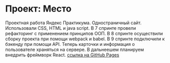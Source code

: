 # Проект: Место
Проектная работа Яндекс Практикума.
Одностраничный сайт.
Использовали CSS, HTML и java script.
В 7 спринте провели рефакторинг с применением принципов ООП.
В 8 спринте осуществили сборку проекта при помощи webpack и babel.
В 9 спринте подключили к бэкенду при помощи API. Теперь карточки и информация о пользователе храняться на сервере.
В дальнеешем планируем внедрить фреймворк React.
[ссылка на GitHub Pages](https://bababum95.github.io/mesto/) 